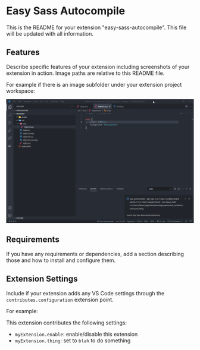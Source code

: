 # Easy Sass Autocompile

This is the README for your extension "easy-sass-autocompile". This file will be updated with all information.

## Features

Describe specific features of your extension including screenshots of your extension in action. Image paths are relative to this README file.

For example if there is an image subfolder under your extension project workspace:

![feature X](https://github.com/brxmedia/easy-sass-autocompile/blob/master/example.png)

## Requirements

If you have any requirements or dependencies, add a section describing those and how to install and configure them.

## Extension Settings

Include if your extension adds any VS Code settings through the `contributes.configuration` extension point.

For example:

This extension contributes the following settings:

* `myExtension.enable`: enable/disable this extension
* `myExtension.thing`: set to `blah` to do something

